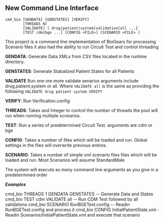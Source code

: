 ## New Command Line Interface
```
cmd_bio [GENDATA] [GENSTATES] [VERIFY]
        [THREADS N]
        [VALIDATE] [ drug|patient|system|validation|all ...]
        [TEST cdm|bge ...] [CONFIG <FILE>] [SCENARIO <FILE> ]
```

This project is a command line implementation of BioGears for processing Scenario files it also had the ability to run Circuit Test  and control threading
 
**GENDATA**: Generate Data XMLs from CSV files located in the runtime directory.

**GENSTATES**: Generate Stabalized Patient States for all Patients

**VALIDATE** Run one ore more validate senarios arguments include drug,patient,system or all. Where `VALIDATE all` is the same as providing the following `VALIDATE drug patient system VERIFY`

**VERIFY**: Run Verification.config

**THREADS**: Takes and Integer to control the number of threads the pool will run when running multiple scnearios. 

**TEST**: Run a series of predetermined Circuit Test.  arguments are cdm or bge

**CONFIG**: Takes a number of files which will be loaded and run. Global settings in the files will overwrite previous entires.

**SCENARIO**: Takes a number of simple xml scenario files files which will be loaded and run. Most Scenarios will assume StandardMale

The system will execute as many command line arguments as you give in a predetermined order

***Examples*** 

cmd_bio THREADS 1 GENDATA GENSTATES  -- Generate Data and States
cmd_bio TEST cdm VALIDATE all -- Run CDM Test followed by all validations
cmd_bio SCENARIO RunBGETest.config -- Readin RunBGETest.config and process it 
cmd_bio CONFIG InitialPatientState.xml - Readin Scenarios/InitialPatientState.xml and execute that scenario
